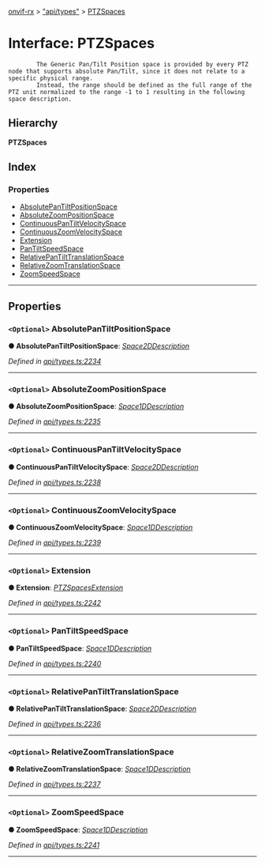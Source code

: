 [onvif-rx](../README.md) > ["api/types"](../modules/_api_types_.md) > [PTZSpaces](../interfaces/_api_types_.ptzspaces.md)

# Interface: PTZSpaces

```
        The Generic Pan/Tilt Position space is provided by every PTZ node that supports absolute Pan/Tilt, since it does not relate to a specific physical range.
        Instead, the range should be defined as the full range of the PTZ unit normalized to the range -1 to 1 resulting in the following space description.
```

## Hierarchy

**PTZSpaces**

## Index

### Properties

* [AbsolutePanTiltPositionSpace](_api_types_.ptzspaces.md#absolutepantiltpositionspace)
* [AbsoluteZoomPositionSpace](_api_types_.ptzspaces.md#absolutezoompositionspace)
* [ContinuousPanTiltVelocitySpace](_api_types_.ptzspaces.md#continuouspantiltvelocityspace)
* [ContinuousZoomVelocitySpace](_api_types_.ptzspaces.md#continuouszoomvelocityspace)
* [Extension](_api_types_.ptzspaces.md#extension)
* [PanTiltSpeedSpace](_api_types_.ptzspaces.md#pantiltspeedspace)
* [RelativePanTiltTranslationSpace](_api_types_.ptzspaces.md#relativepantilttranslationspace)
* [RelativeZoomTranslationSpace](_api_types_.ptzspaces.md#relativezoomtranslationspace)
* [ZoomSpeedSpace](_api_types_.ptzspaces.md#zoomspeedspace)

---

## Properties

<a id="absolutepantiltpositionspace"></a>

### `<Optional>` AbsolutePanTiltPositionSpace

**● AbsolutePanTiltPositionSpace**: *[Space2DDescription](_api_types_.space2ddescription.md)*

*Defined in [api/types.ts:2234](https://github.com/patrickmichalina/onvif-rx/blob/3ab1739/src/api/types.ts#L2234)*

___
<a id="absolutezoompositionspace"></a>

### `<Optional>` AbsoluteZoomPositionSpace

**● AbsoluteZoomPositionSpace**: *[Space1DDescription](_api_types_.space1ddescription.md)*

*Defined in [api/types.ts:2235](https://github.com/patrickmichalina/onvif-rx/blob/3ab1739/src/api/types.ts#L2235)*

___
<a id="continuouspantiltvelocityspace"></a>

### `<Optional>` ContinuousPanTiltVelocitySpace

**● ContinuousPanTiltVelocitySpace**: *[Space2DDescription](_api_types_.space2ddescription.md)*

*Defined in [api/types.ts:2238](https://github.com/patrickmichalina/onvif-rx/blob/3ab1739/src/api/types.ts#L2238)*

___
<a id="continuouszoomvelocityspace"></a>

### `<Optional>` ContinuousZoomVelocitySpace

**● ContinuousZoomVelocitySpace**: *[Space1DDescription](_api_types_.space1ddescription.md)*

*Defined in [api/types.ts:2239](https://github.com/patrickmichalina/onvif-rx/blob/3ab1739/src/api/types.ts#L2239)*

___
<a id="extension"></a>

### `<Optional>` Extension

**● Extension**: *[PTZSpacesExtension](_api_types_.ptzspacesextension.md)*

*Defined in [api/types.ts:2242](https://github.com/patrickmichalina/onvif-rx/blob/3ab1739/src/api/types.ts#L2242)*

___
<a id="pantiltspeedspace"></a>

### `<Optional>` PanTiltSpeedSpace

**● PanTiltSpeedSpace**: *[Space1DDescription](_api_types_.space1ddescription.md)*

*Defined in [api/types.ts:2240](https://github.com/patrickmichalina/onvif-rx/blob/3ab1739/src/api/types.ts#L2240)*

___
<a id="relativepantilttranslationspace"></a>

### `<Optional>` RelativePanTiltTranslationSpace

**● RelativePanTiltTranslationSpace**: *[Space2DDescription](_api_types_.space2ddescription.md)*

*Defined in [api/types.ts:2236](https://github.com/patrickmichalina/onvif-rx/blob/3ab1739/src/api/types.ts#L2236)*

___
<a id="relativezoomtranslationspace"></a>

### `<Optional>` RelativeZoomTranslationSpace

**● RelativeZoomTranslationSpace**: *[Space1DDescription](_api_types_.space1ddescription.md)*

*Defined in [api/types.ts:2237](https://github.com/patrickmichalina/onvif-rx/blob/3ab1739/src/api/types.ts#L2237)*

___
<a id="zoomspeedspace"></a>

### `<Optional>` ZoomSpeedSpace

**● ZoomSpeedSpace**: *[Space1DDescription](_api_types_.space1ddescription.md)*

*Defined in [api/types.ts:2241](https://github.com/patrickmichalina/onvif-rx/blob/3ab1739/src/api/types.ts#L2241)*

___

